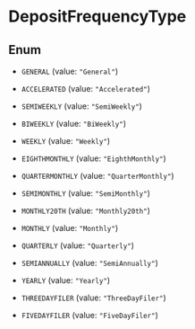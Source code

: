 

# DepositFrequencyType

## Enum


* `GENERAL` (value: `"General"`)

* `ACCELERATED` (value: `"Accelerated"`)

* `SEMIWEEKLY` (value: `"SemiWeekly"`)

* `BIWEEKLY` (value: `"BiWeekly"`)

* `WEEKLY` (value: `"Weekly"`)

* `EIGHTHMONTHLY` (value: `"EighthMonthly"`)

* `QUARTERMONTHLY` (value: `"QuarterMonthly"`)

* `SEMIMONTHLY` (value: `"SemiMonthly"`)

* `MONTHLY20TH` (value: `"Monthly20th"`)

* `MONTHLY` (value: `"Monthly"`)

* `QUARTERLY` (value: `"Quarterly"`)

* `SEMIANNUALLY` (value: `"SemiAnnually"`)

* `YEARLY` (value: `"Yearly"`)

* `THREEDAYFILER` (value: `"ThreeDayFiler"`)

* `FIVEDAYFILER` (value: `"FiveDayFiler"`)



